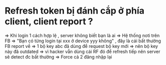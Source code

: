 # Refresh token bị đánh cắp ở phía client, client report ?

=> Khi login 1 cách hợp lệ , server không biết bạn là ai
=> Hệ thống noti trên FB => "Bạn có từng login tại xxx ở device yyy không" , đây là cái bất thường FB report về
=> 1 bộ key abc đã dùng để request bộ key mới => nên bộ key này đã outdated
=> vì hacker vẫn dùng cái RF đó để refresh tiếp nên server sẽ detect đc bất thường
=> Force cả 2 đăng nhập lại